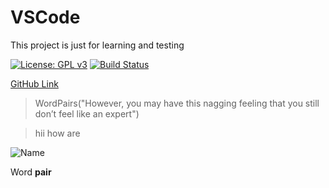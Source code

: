 # VSCode
This project is just for learning and testing


[![License: GPL v3](https://img.shields.io/badge/License-GPL%20v3-blue.svg)](https://www.gnu.org/licenses/gpl-3.0)
[![Build Status](https://travis-ci.com/jmacwanzc/VSCode.svg?branch=master)](https://travis-ci.com/jmacwanzc/VSCode)

[GitHub Link](www.github.com)
>WordPairs("However, you may have this nagging feeling that you still don’t feel like an expert")

>hii
>how
>are

![Name](Link)

Word **pair**
